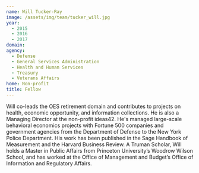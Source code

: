 ```yaml
---
name: Will Tucker-Ray
image: /assets/img/team/tucker_will.jpg
year: 
  - 2015
  - 2016
  - 2017
domain:
agency:
  - Defense
  - General Services Administration
  - Health and Human Services
  - Treasury
  - Veterans Affairs
home: Non-profit
title: Fellow
---
```


Will co-leads the OES retirement domain and contributes to projects on health, economic opportunity, and information collections.  He is also a Managing Director at the non-profit ideas42. He's managed large-scale behavioral economics projects with Fortune 500 companies and government agencies from the Department of Defense to the New York Police Department. His work has been published in the Sage Handbook of Measurement and the Harvard Business Review. A Truman Scholar, Will holds a Master in Public Affairs from Princeton University’s Woodrow Wilson School, and has worked at the Office of Management and Budget’s Office of Information and Regulatory Affairs.	

